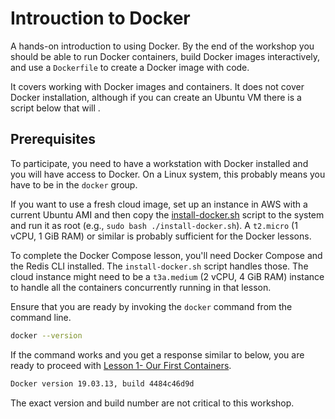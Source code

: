 # Introuction to Docker

A hands-on introduction to using Docker. By the end of the workshop you should be able to run Docker containers, build Docker images interactively, and use a `Dockerfile` to create a Docker image with code.

It covers working with Docker images and containers. It does not cover Docker installation, although if you can create an Ubuntu VM there is a script below that will .

## Prerequisites

To participate, you need to have a workstation with Docker installed and you will have access to Docker. On a Linux system, this probably means you have to be in the `docker` group.

If you want to use a fresh cloud image, set up an instance in AWS with a current Ubuntu AMI and then copy the [install-docker.sh](install-docker.sh) script to the system and run it as root (e.g., `sudo bash ./install-docker.sh`). A `t2.micro` (1 vCPU, 1 GiB RAM) or similar is probably sufficient for the Docker lessons.

To complete the Docker Compose lesson, you'll need Docker Compose and the Redis CLI installed. The `install-docker.sh` script handles those. The cloud instance might need to be a  `t3a.medium` (2 vCPU, 4 GiB RAM) instance to handle all the containers concurrently running in that lesson.

Ensure that you are ready by invoking the `docker` command from the command line.

```bash
docker --version
```

If the command works and you get a response similar to below, you are ready to proceed with [Lesson 1- Our First Containers](01-Lesson.md).

```bash
Docker version 19.03.13, build 4484c46d9d
```

The exact version and build number are not critical to this workshop.
